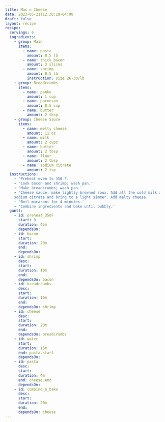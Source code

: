 ```yaml
---
title: Mac n Cheese
date: 2023-05-21T12:30:18-04:00
draft: false
layout: recipe
recipe:
  servings: 6
  ingredients:
    - group: Main
      items:
        - name: pasta
          amount: 0.5 lb
        - name: thick bacon
          amount: 3 slices
        - name: shrimp
          amount: 0.5 lb
          instruction: size 26-30/lb
    - group: Breadcrumbs
      items:
        - name: panko
          amount: 1 cup
        - name: parmesan
          amount: 0.5 cup
        - name: butter
          amount: 2 tbsp
    - group: Cheese Sauce
      items:
        - name: melty cheese
          amount: 11 oz
        - name: milk
          amount: 2 cups
        - name: butter
          amount: 2 tbsp
        - name: flour
          amount: 2 tbsp
        - name: sodium citrate
          amount: 2 tsp
  instructions:
    - 'Preheat oven to 350 F.'
    - 'Cook bacon and shrimp; wash pan.'
    - 'Make breadcrumbs; wash pan.'
    - 'Cheese sauce: make lightly browned roux. Add all the cold milk and
    sodium citrate and bring to a light simmer. Add melty cheese.'
    - 'Boil macaroni for 4 minutes.'
    - 'Combine ingredients and bake until bubbly.'
  gantt:
    - id: preheat_350F
      start: 0
      duration: 45m
      dependsOn:
    - id: bacon
      start:
      duration: 20m
      end:
      dependsOn:
    - id: shrimp
      desc:
      start:
      duration: 10m
      end:
      dependsOn: bacon
    - id: breadcrumbs
      desc:
      start:
      duration: 10m
      end:
      dependsOn: shrimp
    - id: cheese
      desc:
      start:
      duration: 20m
      end:
      dependsOn: breadcrumbs
    - id: water
      start:
      duration: 15m
      end: pasta.start
      dependsOn:
    - id: pasta
      desc:
      start:
      duration: 4m
      end: cheese.end
      dependsOn:
    - id: combine_n_bake
      desc:
      start:
      duration: 20m
      end:
      dependsOn: cheese
---
```

